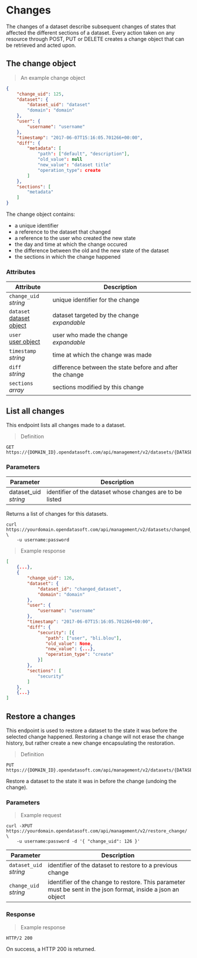 # Changes

The changes of a dataset describe subsequent changes of states that affected the different sections of a dataset. Every action taken on any resource through POST, PUT or DELETE creates a change object that can be retrieved and acted upon.

## The change object

> An example change object

```json
{
    "change_uid": 125,
    "dataset": {
        "dataset_uid": "dataset"
        "domain": "domain"
    },
    "user": {
        "username": "username"
    },
    "timestamp": "2017-06-07T15:16:05.701266+00:00",
    "diff": {
        "metadata": [
            "path": ["default", "description"],
            "old_value": null
            "new_value": "dataset title"
            "operation_type": create
        ]
    },
    "sections": [
        "metadata"
    ]
}
```

The change object contains:

* a unique identifier
* a reference to the dataset that changed
* a reference to the user who created the new state
* the day and time at which the change occured
* the difference between the old and the new state of the dataset
* the sections in which the change happened

### Attributes

Attribute | Description
--------- | -----------
`change_uid` <br> *string* | unique identifier for the change
`dataset` <br> [dataset object](#the-dataset-object) | dataset targeted by the change <br> *expandable*
`user` <br> [user object](#the-user-object) | user who made the change <br> *expandable*
`timestamp` <br> *string* | time at which the change was made
`diff` <br> *string* | difference between the state before and after the change
`sections` <br> *array* | sections modified by this change

## List all changes

This endpoint lists all changes made to a dataset.

> Definition

```HTTP
GET https://{DOMAIN_ID}.opendatasoft.com/api/management/v2/datasets/{DATASET_ID}/changes/
```


### Parameters

Parameter | Description
--------- | -----------
dataset_uid <br> *string* | identifier of the dataset whose changes are to be listed

Returns a list of changes for this datasets.

```shell
curl https://yourdomain.opendatasoft.com/api/management/v2/datasets/changed_dataset/changes/ \
    -u username:password
```

> Example response

```json
[
    {...},
    {
        "change_uid": 126,
        "dataset": {
            "dataset_id": "changed_dataset",
            "domain": "domain"
        },
        "user": {
            "username": "username"
        },
        "timestamp": "2017-06-07T15:16:05.701266+00:00",
        "diff": {
            "security": [{
               "path": ["user", "bli.blou"],
               "old_value": None,
               "new_value": {...},
               "operation_type": "create"
            }]
        },
        "sections": [
            "security"
        ]
    },
    {...}
]
```

## Restore a changes

This endpoint is used to restore a dataset to the state it was before the selected change happened. Restoring a change will not erase the change history, but rather create a new change encapsulating the restoration.

> Definition

```HTTP
PUT https://{DOMAIN_ID}.opendatasoft.com/api/management/v2/datasets/{DATASET_ID}/restore_change/
```

Restore a dataset to the state it was in before the change (undoing the change).

### Parameters

> Example request

```shell
curl -XPUT https://yourdomain.opendatasoft.com/api/management/v2/restore_change/ \
    -u username:password -d '{ "change_uid": 126 }'
```

Parameter | Description
--------- | -----------
`dataset_uid` <br> *string* | identifier of the dataset to restore to a previous change
`change_uid` <br> *string* | identifier of the change to restore. This parameter must be sent in the json format, inside a json an object

### Response
> Example response

```http
HTTP/2 200
```

On success, a HTTP 200 is returned.
